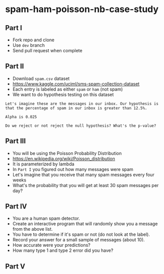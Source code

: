 # spam-ham-poisson-nb-case-study

## Part I

- Fork repo and clone
- Use `dev` branch
- Send pull request when complete

## Part II

- Download `spam.csv` dataset
- https://www.kaggle.com/uciml/sms-spam-collection-dataset
- Each entry is labeled as either `spam` or `ham` (not spam)
- We want to do hypothesis testing on this dataset

```
Let's imagine these are the messages in our inbox. Our hypothesis is 
that the percentage of spam in our inbox is greater than 12.5%.

Alpha is 0.025

Do we reject or not reject the null hypothesis? What's the p-value?
```

## Part III

- You will be using the Poisson Probability Distribution
- https://en.wikipedia.org/wiki/Poisson_distribution
- It is parameterized by lambda
- In `Part I` you figured out how many messages were spam
- Let's imagine that you receive that many spam messages every four weeks
- What's the probability that you will get at least 30 spam messages per day?

## Part IV

- You are a human spam detector.
- Create an interactive program that will randomly show you a message from the above list.
- You have to determine if it's spam or not (do not look at the label).
- Record your answer for a small sample of messages (about 10).
- How accurate were your predictions?
- How many type 1 and type 2 error did you have?

## Part V


